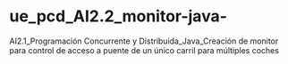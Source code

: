 # ue_pcd_AI2.2_monitor-java-
AI2.1_Programación Concurrente y Distribuida_Java_Creación de monitor para control de acceso a puente de un único carril para múltiples coches
